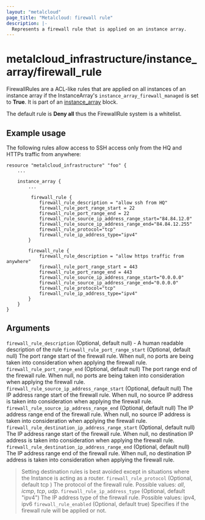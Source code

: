 ```yaml
---
layout: "metalcloud"
page_title: "Metalcloud: firewall rule"
description: |-
  Represents a firewall rule that is applied on an instance array.
---
```


# metalcloud_infrastructure/instance_array/firewall_rule

FirewallRules are a ACL-like rules that are applied on all instances of an instance array if the InstanceArray's `instance_array_firewall_managed` is set to **True**. It is part of an [instance_array](/docs/providers/metalcloud/r/instance_array.html) block.

The default rule is **Deny all** thus the FirewallRule system is a whitelist.

## Example usage

The following rules allow access to SSH access only from the HQ and HTTPs traffic from anywhere:

```hcl
resource "metalcloud_infrastructure" "foo" {
    ...
    
    instance_array {
        ...

         firewall_rule {
            firewall_rule_description = "allow ssh from HQ"
            firewall_rule_port_range_start = 22
            firewall_rule_port_range_end = 22
            firewall_rule_source_ip_address_range_start="84.84.12.0"
            firewall_rule_source_ip_address_range_end="84.84.12.255"
            firewall_rule_protocol="tcp"
            firewall_rule_ip_address_type="ipv4"
		}

        firewall_rule {
            firewall_rule_description = "allow https traffic from anywhere"
            firewall_rule_port_range_start = 443
            firewall_rule_port_range_end = 443
            firewall_rule_source_ip_address_range_start="0.0.0.0"
            firewall_rule_source_ip_address_range_end="0.0.0.0"
            firewall_rule_protocol="tcp"
            firewall_rule_ip_address_type="ipv4"
		}
    }
}
```

## Arguments

`firewall_rule_description` (Optional, default null) - A human readable description of the rule
`firewall_rule_port_range_start` (Optional, default null) The port range start of the firewall rule. When null, no ports are being taken into consideration when applying the firewall rule.
`firewall_rule_port_range_end` (Optional, default null) The port range end of the firewall rule. When null, no ports are being taken into consideration when applying the firewall rule.
`firewall_rule_source_ip_address_range_start` (Optional, default null) The IP address range start of the firewall rule. When null, no source IP address is taken into consideration when applying the firewall rule.
`firewall_rule_source_ip_address_range_end` (Optional, default null) The IP address range end of the firewall rule. When null, no source IP address is taken into consideration when applying the firewall rule.
`firewall_rule_destination_ip_address_range_start` (Optional, default null) The IP address range start of the firewall rule. When null, no destination IP address is taken into consideration when applying the firewall rule.
`firewall_rule_destination_ip_address_range_end` (Optional, default null) The IP address range end of the firewall rule. When null, no destination IP address is taken into consideration when applying the firewall rule.
> Setting destination rules is best avoided except in situations where the Instance is acting as a router.
`firewall_rule_protocol` (Optional, default tcp ) The protocol of the firewall rule. Possible values: *all*, *icmp*, *tcp*, *udp*.
`firewall_rule_ip_address_type` (Optional, default "ipv4") The IP address type of the firewall rule. Possible values: ipv4, ipv6
`firewall_rule_enabled` (Optional, default true) Specifies if the firewall rule will be applied or not.
